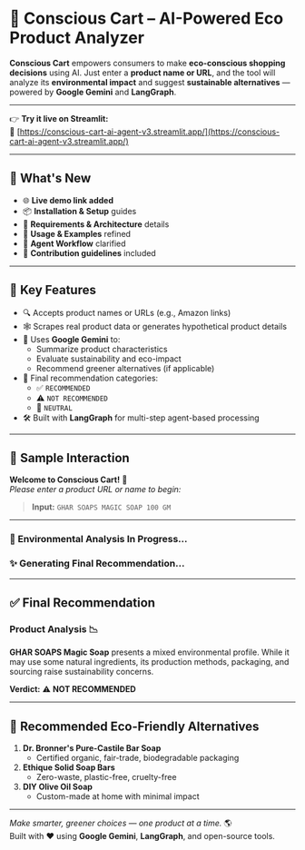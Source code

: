# 🛒 Conscious Cart – AI-Powered Eco Product Analyzer

**Conscious Cart** empowers consumers to make **eco-conscious shopping decisions** using AI. Just enter a **product name or URL**, and the tool will analyze its **environmental impact** and suggest **sustainable alternatives** — powered by **Google Gemini** and **LangGraph**.

---

👉 **Try it live on Streamlit:**  
🔗 [https://conscious-cart-ai-agent-v3.streamlit.app/](https://conscious-cart-ai-agent-v3.streamlit.app/)

---

## 🚀 What's New

- 🌐 **Live demo link added**
- 📦 **Installation & Setup** guides
- 🔧 **Requirements & Architecture** details
- 🧪 **Usage & Examples** refined
- 🧬 **Agent Workflow** clarified
- 🤝 **Contribution guidelines** included

---

## 🌿 Key Features

- 🔍 Accepts product names or URLs (e.g., Amazon links)
- 🕸️ Scrapes real product data or generates hypothetical product details
- 🧠 Uses **Google Gemini** to:
  - Summarize product characteristics
  - Evaluate sustainability and eco-impact
  - Recommend greener alternatives (if applicable)
- 🧭 Final recommendation categories:
  - ✅ `RECOMMENDED`
  - ⚠️ `NOT RECOMMENDED`
  - 🤔 `NEUTRAL`
- 🛠 Built with **LangGraph** for multi-step agent-based processing

---

## 🧪 Sample Interaction

**Welcome to Conscious Cart!** 🛒  
*Please enter a product URL or name to begin:*

> **Input:** `GHAR SOAPS MAGIC SOAP 100 GM`

---

### 🔬 Environmental Analysis In Progress...

### ✨ Generating Final Recommendation...

---

## ✅ Final Recommendation

### Product Analysis 📉

**GHAR SOAPS Magic Soap** presents a mixed environmental profile. While it may use some natural ingredients, its production methods, packaging, and sourcing raise sustainability concerns.

**Verdict:** ⚠️ **NOT RECOMMENDED**

---

## 🌱 Recommended Eco-Friendly Alternatives

1. **Dr. Bronner's Pure-Castile Bar Soap**
   - Certified organic, fair-trade, biodegradable packaging
2. **Ethique Solid Soap Bars**
   - Zero-waste, plastic-free, cruelty-free
3. **DIY Olive Oil Soap**
   - Custom-made at home with minimal impact

---

*Make smarter, greener choices — one product at a time.* 🌎  
Built with ❤️ using **Google Gemini**, **LangGraph**, and open-source tools.
